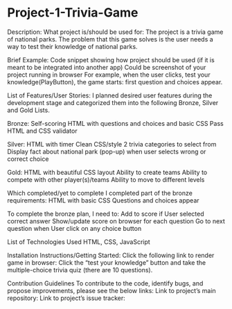 # Project-1-Trivia-Game
Description:
What project is/should be used for:
The project is a trivia game of national parks. The problem that this game solves is the user needs a way to test their knowledge of national parks. 

Brief Example:
Code snippet showing how project should be used (if it is meant to be integrated into another app)
Could be screenshot of your project running in browser
For example, when the user clicks, test your knowledge(PlayButton), the game starts: first question and choices appear. 


List of Features/User Stories:
I planned desired user features during the development stage and categorized them into the following Bronze, Silver and Gold Lists.

Bronze: 
Self-scoring
HTML with questions and choices and basic CSS
Pass HTML and CSS validator

Silver:
HTML with timer
Clean CSS/style 
2 trivia categories to select from
Display fact about national park (pop-up) when user selects wrong or correct choice

Gold:
HTML with beautiful CSS layout
Ability to create teams
Ability to compete with other player(s)/teams
Ability to move to different levels 

Which completed/yet to complete
I completed part of the bronze requirements: 
HTML with basic CSS
Questions and choices appear

To complete the bronze plan, I need to:
Add to score if User selected correct answer
Show/update score on browser for each question
Go to next question when User click on any choice button


List of Technologies Used
HTML, CSS, JavaScript

Installation Instructions/Getting Started:
Click the following link to render game in browser: 
Click the “test your knowledge” button and take the multiple-choice trivia quiz (there are 10 questions). 

Contribution Guidelines
To contribute to the code, identify bugs, and propose improvements, please see the below links: 
Link to project’s main repository: 
Link to project’s issue tracker: 
